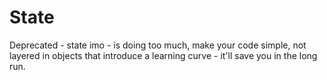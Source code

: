 # State

Deprecated - state imo - is doing too much, make your code simple, not layered in objects that introduce a learning curve - it'll save you in the long run.